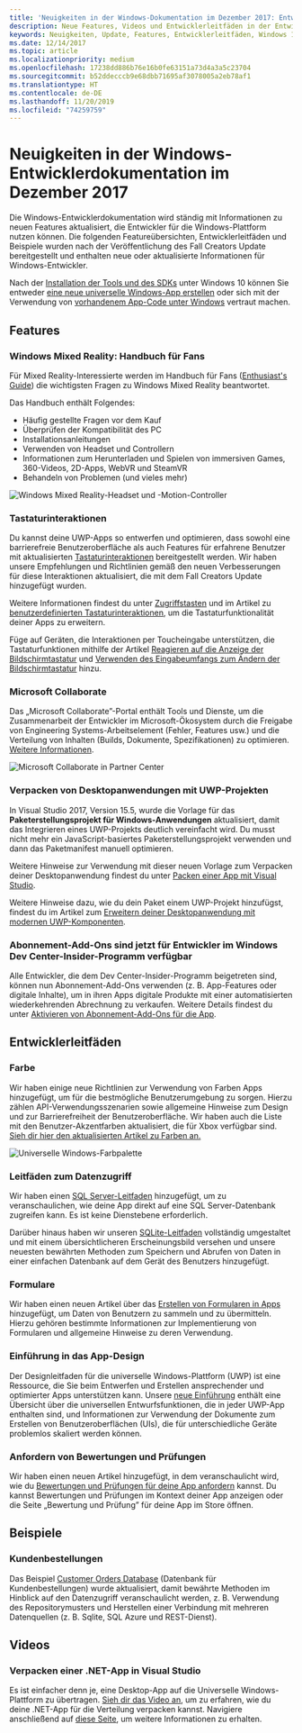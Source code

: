 ```yaml
---
title: 'Neuigkeiten in der Windows-Dokumentation im Dezember 2017: Entwicklung von UWP-Apps'
description: Neue Features, Videos und Entwicklerleitfäden in der Entwicklerdokumentation für Windows 10 im Dezember 2017
keywords: Neuigkeiten, Update, Features, Entwicklerleitfäden, Windows 10, Dezember
ms.date: 12/14/2017
ms.topic: article
ms.localizationpriority: medium
ms.openlocfilehash: 17238dd886b76e16b0fe63151a73d4a3a5c23704
ms.sourcegitcommit: b52ddecccb9e68dbb71695af3078005a2eb78af1
ms.translationtype: HT
ms.contentlocale: de-DE
ms.lasthandoff: 11/20/2019
ms.locfileid: "74259759"
---
```

# <a name="whats-new-in-the-windows-developer-docs-in-december-2017"></a>Neuigkeiten in der Windows-Entwicklerdokumentation im Dezember 2017

Die Windows-Entwicklerdokumentation wird ständig mit Informationen zu neuen Features aktualisiert, die Entwickler für die Windows-Plattform nutzen können. Die folgenden Featureübersichten, Entwicklerleitfäden und Beispiele wurden nach der Veröffentlichung des Fall Creators Update bereitgestellt und enthalten neue oder aktualisierte Informationen für Windows-Entwickler.

Nach der [Installation der Tools und des SDKs](https://developer.microsoft.com/windows/downloads#_blank) unter Windows 10 können Sie entweder [eine neue universelle Windows-App erstellen](../get-started/create-uwp-apps.md) oder sich mit der Verwendung von [vorhandenem App-Code unter Windows](../porting/index.md) vertraut machen.

## <a name="features"></a>Features

### <a name="windows-mixed-reality-enthusiasts-guide"></a>Windows Mixed Reality: Handbuch für Fans

Für Mixed Reality-Interessierte werden im Handbuch für Fans ([Enthusiast's Guide](https://docs.microsoft.com/en-us/windows/mixed-reality/enthusiast-guide/)) die wichtigsten Fragen zu Windows Mixed Reality beantwortet. 

Das Handbuch enthält Folgendes: 
- Häufig gestellte Fragen vor dem Kauf 
- Überprüfen der Kompatibilität des PC 
- Installationsanleitungen 
- Verwenden von Headset und Controllern 
- Informationen zum Herunterladen und Spielen von immersiven Games, 360-Videos, 2D-Apps, WebVR und SteamVR 
- Behandeln von Problemen (und vieles mehr)

![Windows Mixed Reality-Headset und -Motion-Controller](images/BeforeYouBegin-tile.jpg)

### <a name="keyboard-interactions"></a>Tastaturinteraktionen

Du kannst deine UWP-Apps so entwerfen und optimieren, dass sowohl eine barrierefreie Benutzeroberfläche als auch Features für erfahrene Benutzer mit aktualisierten [Tastaturinteraktionen](../design/input/keyboard-interactions.md) bereitgestellt werden. Wir haben unsere Empfehlungen und Richtlinien gemäß den neuen Verbesserungen für diese Interaktionen aktualisiert, die mit dem Fall Creators Update hinzugefügt wurden.

Weitere Informationen findest du unter [Zugriffstasten](../design/input/keyboard-accelerators.md) und im Artikel zu [benutzerdefinierten Tastaturinteraktionen](../design/input/custom-keyboard-interactions.md), um die Tastaturfunktionalität deiner Apps zu erweitern.

Füge auf Geräten, die Interaktionen per Toucheingabe unterstützen, die Tastaturfunktionen mithilfe der Artikel [Reagieren auf die Anzeige der Bildschirmtastatur](../design/input/respond-to-the-presence-of-the-touch-keyboard.md) und [Verwenden des Eingabeumfangs zum Ändern der Bildschirmtastatur](../design/input/use-input-scope-to-change-the-touch-keyboard.md) hinzu.

### <a name="microsoft-collaborate"></a>Microsoft Collaborate

Das „Microsoft Collaborate”-Portal enthält Tools und Dienste, um die Zusammenarbeit der Entwickler im Microsoft-Ökosystem durch die Freigabe von Engineering Systems-Arbeitselement (Fehler, Features usw.) und die Verteilung von Inhalten (Builds, Dokumente, Spezifikationen) zu optimieren. [Weitere Informationen](https://docs.microsoft.com/collaborate/).

![Microsoft Collaborate in Partner Center](images/microsoft_collaborate_screenshot.PNG)

### <a name="package-desktop-applications-with-uwp-projects"></a>Verpacken von Desktopanwendungen mit UWP-Projekten

In Visual Studio 2017, Version 15.5, wurde die Vorlage für das **Paketerstellungsprojekt für Windows-Anwendungen** aktualisiert, damit das Integrieren eines UWP-Projekts deutlich vereinfacht wird. Du musst nicht mehr ein JavaScript-basiertes Paketerstellungsprojekt verwenden und dann das Paketmanifest manuell optimieren.  

Weitere Hinweise zur Verwendung mit dieser neuen Vorlage zum Verpacken deiner Desktopanwendung findest du unter [Packen einer App mit Visual Studio](https://docs.microsoft.com/windows/msix/desktop/desktop-to-uwp-packaging-dot-net).

Weitere Hinweise dazu, wie du dein Paket einem UWP-Projekt hinzufügst, findest du im Artikel zum [Erweitern deiner Desktopanwendung mit modernen UWP-Komponenten](https://docs.microsoft.com/windows/uwp/porting/desktop-to-uwp-extend).

### <a name="subscription-add-ons-are-now-available-to-developers-in-the-windows-dev-center-insider-program"></a>Abonnement-Add-Ons sind jetzt für Entwickler im Windows Dev Center-Insider-Programm verfügbar

Alle Entwickler, die dem Dev Center-Insider-Programm beigetreten sind, können nun Abonnement-Add-Ons verwenden (z. B. App-Features oder digitale Inhalte), um in ihren Apps digitale Produkte mit einer automatisierten wiederkehrenden Abrechnung zu verkaufen. Weitere Details findest du unter [Aktivieren von Abonnement-Add-Ons für die App](../monetize/enable-subscription-add-ons-for-your-app.md).

## <a name="developer-guidance"></a>Entwicklerleitfäden

### <a name="color"></a>Farbe

Wir haben einige neue Richtlinien zur Verwendung von Farben Apps hinzugefügt, um für die bestmögliche Benutzerumgebung zu sorgen. Hierzu zählen API-Verwendungsszenarien sowie allgemeine Hinweise zum Design und zur Barrierefreiheit der Benutzeroberfläche. Wir haben auch die Liste mit den Benutzer-Akzentfarben aktualisiert, die für Xbox verfügbar sind. [Sieh dir hier den aktualisierten Artikel zu Farben an.](../design/style/color.md)

![Universelle Windows-Farbpalette](../design/basics/images/colors.png)

### <a name="data-access-guides"></a>Leitfäden zum Datenzugriff

Wir haben einen [SQL Server-Leitfaden](../data-access/sql-server-databases.md) hinzugefügt, um zu veranschaulichen, wie deine App direkt auf eine SQL Server-Datenbank zugreifen kann. Es ist keine Dienstebene erforderlich.

Darüber hinaus haben wir unseren [SQLite-Leitfaden](../data-access/sqlite-databases.md) vollständig umgestaltet und mit einem übersichtlicheren Erscheinungsbild versehen und unsere neuesten bewährten Methoden zum Speichern und Abrufen von Daten in einer einfachen Datenbank auf dem Gerät des Benutzers hinzugefügt.

### <a name="forms"></a>Formulare

Wir haben einen neuen Artikel über das [Erstellen von Formularen in Apps](../design/controls-and-patterns/forms.md) hinzugefügt, um Daten von Benutzern zu sammeln und zu übermitteln. Hierzu gehören bestimmte Informationen zur Implementierung von Formularen und allgemeine Hinweise zu deren Verwendung.

### <a name="intro-to-app-design"></a>Einführung in das App-Design

Der Designleitfaden für die universelle Windows-Plattform (UWP) ist eine Ressource, die Sie beim Entwerfen und Erstellen ansprechender und optimierter Apps unterstützen kann. Unsere [neue Einführung](../design/basics/design-and-ui-intro.md) enthält eine Übersicht über die universellen Entwurfsfunktionen, die in jeder UWP-App enthalten sind, und Informationen zur Verwendung der Dokumente zum Erstellen von Benutzeroberflächen (UIs), die für unterschiedliche Geräte problemlos skaliert werden können.


### <a name="request-ratings-and-reviews"></a>Anfordern von Bewertungen und Prüfungen

Wir haben einen neuen Artikel hinzugefügt, in dem veranschaulicht wird, wie du [Bewertungen und Prüfungen für deine App anfordern](../monetize/request-ratings-and-reviews.md) kannst. Du kannst Bewertungen und Prüfungen im Kontext deiner App anzeigen oder die Seite „Bewertung und Prüfung” für deine App im Store öffnen.

## <a name="samples"></a>Beispiele

### <a name="customer-orders"></a>Kundenbestellungen

Das Beispiel [Customer Orders Database](https://github.com/Microsoft/Windows-appsample-customers-orders-database) (Datenbank für Kundenbestellungen) wurde aktualisiert, damit bewährte Methoden im Hinblick auf den Datenzugriff veranschaulicht werden, z. B. Verwendung des Repositorymusters und Herstellen einer Verbindung mit mehreren Datenquellen (z. B. Sqlite, SQL Azure und REST-Dienst).

## <a name="videos"></a>Videos

### <a name="package-a-net-app-in-visual-studio"></a>Verpacken einer .NET-App in Visual Studio

Es ist einfacher denn je, eine Desktop-App auf die Universelle Windows-Plattform zu übertragen. [Sieh dir das Video an](https://www.youtube.com/watch?v=fJkbYPyd08w), um zu erfahren, wie du deine .NET-App für die Verteilung verpacken kannst. Navigiere anschließend auf [diese Seite](../porting/desktop-to-uwp-packaging-dot-net.md), um weitere Informationen zu erhalten.